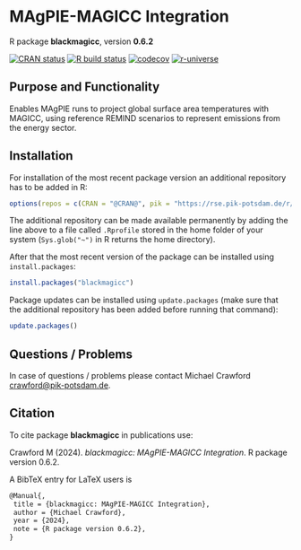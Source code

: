 # MAgPIE-MAGICC Integration

R package **blackmagicc**, version **0.6.2**

[![CRAN status](https://www.r-pkg.org/badges/version/blackmagicc)](https://cran.r-project.org/package=blackmagicc)  [![R build status](https://github.com/mscrawford/blackmagicc/workflows/check/badge.svg)](https://github.com/mscrawford/blackmagicc/actions) [![codecov](https://codecov.io/gh/mscrawford/blackmagicc/branch/master/graph/badge.svg)](https://app.codecov.io/gh/mscrawford/blackmagicc) [![r-universe](https://pik-piam.r-universe.dev/badges/blackmagicc)](https://pik-piam.r-universe.dev/builds)

## Purpose and Functionality

Enables MAgPIE runs to project global surface area temperatures with MAGICC, using reference REMIND scenarios to represent emissions from the energy sector.


## Installation

For installation of the most recent package version an additional repository has to be added in R:

```r
options(repos = c(CRAN = "@CRAN@", pik = "https://rse.pik-potsdam.de/r/packages"))
```
The additional repository can be made available permanently by adding the line above to a file called `.Rprofile` stored in the home folder of your system (`Sys.glob("~")` in R returns the home directory).

After that the most recent version of the package can be installed using `install.packages`:

```r 
install.packages("blackmagicc")
```

Package updates can be installed using `update.packages` (make sure that the additional repository has been added before running that command):

```r 
update.packages()
```

## Questions / Problems

In case of questions / problems please contact Michael Crawford <crawford@pik-potsdam.de>.

## Citation

To cite package **blackmagicc** in publications use:

Crawford M (2024). _blackmagicc: MAgPIE-MAGICC Integration_. R package version 0.6.2.

A BibTeX entry for LaTeX users is

 ```latex
@Manual{,
  title = {blackmagicc: MAgPIE-MAGICC Integration},
  author = {Michael Crawford},
  year = {2024},
  note = {R package version 0.6.2},
}
```
